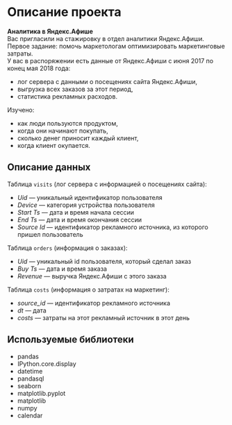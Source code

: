 # **Описание проекта**
**Аналитика в Яндекс.Афише**  
Вас пригласили на стажировку в отдел аналитики Яндекс.Афиши. Первое задание: помочь маркетологам оптимизировать маркетинговые затраты.  
У вас в распоряжении есть данные от Яндекс.Афиши с июня 2017 по конец мая 2018 года:
- лог сервера с данными о посещениях сайта Яндекс.Афиши,
- выгрузка всех заказов за этот период,
- статистика рекламных расходов.  

Изучено:
- как люди пользуются продуктом,
- когда они начинают покупать,
- сколько денег приносит каждый клиент,
- когда клиент окупается.

## Описание данных
Таблица `visits` (лог сервера с информацией о посещениях сайта):
- *Uid* — уникальный идентификатор пользователя
- *Device* — категория устройства пользователя
- *Start Ts* — дата и время начала сессии
- *End Ts* — дата и время окончания сессии
- *Source Id* — идентификатор рекламного источника, из которого пришел пользователь  

Таблица `orders` (информация о заказах):
- *Uid* — уникальный id пользователя, который сделал заказ
- *Buy Ts* — дата и время заказа
- *Revenue* — выручка Яндекс.Афиши с этого заказа  

Таблица `costs` (информация о затратах на маркетинг):
- *source_id* — идентификатор рекламного источника
- *dt* — дата
- *costs* — затраты на этот рекламный источник в этот день

## Используемые библиотеки
- pandas
- IPython.core.display
- datetime
- pandasql
- seaborn
- matplotlib.pyplot
- matplotlib
- numpy
- calendar